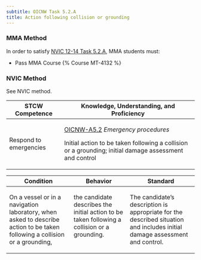 ```yaml
---
subtitle: OICNW Task 5.2.A 
title: Action following collision or grounding
---
```



### MMA Method

In order to satisfy  [NVIC 12-14  Task  5.2.A](/stcw23/assets/images/nvic-12-14.pdf), MMA students must:

* Pass MMA Course {% Course MT-4132 %}


### NVIC Method

<a onclick="togglevisibility('nvic_methods')" >See NVIC method.</a>

<div id='nvic_methods' class='hide'>

<table>
<thead>
<tr>
<th class='forty'> STCW Competence </th>
<th class='sixty'> Knowledge, Understanding, and Proficiency </th>
</tr>
</thead>




<tbody>
<tr><td markdown='1'>

Respond to emergencies

</td><td markdown='1'>

[OICNW-A5.2](../../tables/21.html#OICNW-A5.2) *Emergency procedures*

Initial action to be taken following a collision or a grounding; initial damage assessment and control

</td></tr>


</tbody>
</table>


<table>
<thead>
<tr><th class='twenty'>  Condition </th><th class='twenty'> Behavior </th><th  class='sixty'>Standard </th></tr>
</thead>
<tbody >



<tr><td markdown='1'>

On a vessel or in a navigation laboratory, when asked to describe action to be taken following a collision or a grounding,

</td><td markdown='1'>

the candidate describes the initial action to be taken following a collision or a grounding.

<br>

<div class="tooltip">
<span class="tooltiptext">
</span>
</div>


</td><td markdown='1'>

The candidate’s description is appropriate for the described situation and includes initial damage assessment and control.

</td></tr>
</tbody>
</table>
</div>
